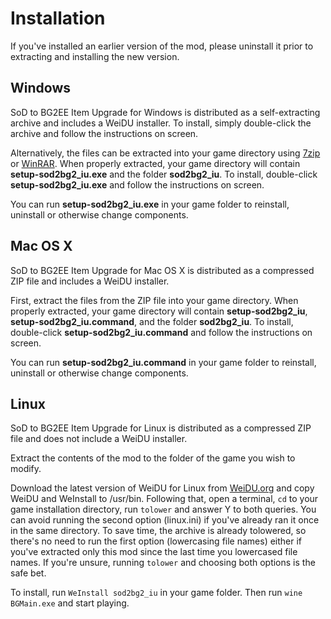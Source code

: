 # Installation

If you've installed an earlier version of the mod, please uninstall it prior to extracting and installing the new version.


## Windows

SoD to BG2EE Item Upgrade for Windows is distributed as a self-extracting archive and includes a WeiDU installer. To install, simply double-click the archive and follow the instructions on screen.

Alternatively, the files can be extracted into your game directory using [7zip] or [WinRAR]. When properly extracted, your game directory will contain **setup-sod2bg2_iu.exe** and the folder **sod2bg2_iu**. To install, double-click **setup-sod2bg2_iu.exe** and follow the instructions on screen.

You can run **setup-sod2bg2_iu.exe** in your game folder to reinstall, uninstall or otherwise change components.


## Mac OS X

SoD to BG2EE Item Upgrade for Mac OS X is distributed as a compressed ZIP file and includes a WeiDU installer.

First, extract the files from the ZIP file into your game directory. When properly extracted, your game directory will contain **setup-sod2bg2_iu**, **setup-sod2bg2_iu.command**, and the folder **sod2bg2_iu**. To install, double-click **setup-sod2bg2_iu.command** and follow the instructions on screen.

You can run **setup-sod2bg2_iu.command** in your game folder to reinstall, uninstall or otherwise change components.


## Linux

SoD to BG2EE Item Upgrade for Linux is distributed as a compressed ZIP file and does not include a WeiDU installer.

Extract the contents of the mod to the folder of the game you wish to modify.

Download the latest version of WeiDU for Linux from [WeiDU.org] and copy WeiDU and WeInstall to /usr/bin. Following that, open a terminal, `cd` to your game installation directory, run `tolower` and answer Y to both queries. You can avoid running the second option (linux.ini) if you've already ran it once in the same directory. To save time, the archive is already tolowered, so there's no need to run the first option (lowercasing file names) either if you've extracted only this mod since the last time you lowercased file names. If you're unsure, running `tolower` and choosing both options is the safe bet.

To install, run `WeInstall sod2bg2_iu` in your game folder. Then run `wine BGMain.exe` and start playing.


[7zip]: http://www.7-zip.org/download.html
[WinRAR]: http://www.rarlab.com/download.htm
[WeiDU.org]: https://github.com/WeiDUorg/weidu/releases
